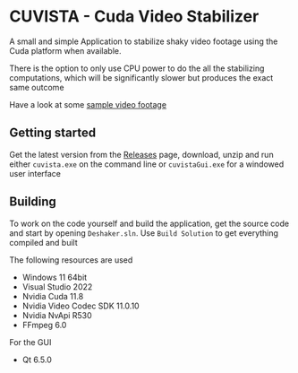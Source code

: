 # CUVISTA - Cuda Video Stabilizer
A small and simple Application to stabilize shaky video footage using the Cuda platform when available.

There is the option to only use CPU power to do the all the stabilizing computations, which will be significantly slower but produces the exact same outcome

Have a look at some [sample video footage](https://youtu.be/kD84VqBurZc)

## Getting started
Get the latest version from the [Releases](https://github.com/RainerMtb/cuvista/releases) page, download, unzip and run either ```cuvista.exe``` on the command line or ```cuvistaGui.exe``` for a windowed user interface
## Building
To work on the code yourself and build the application, get the source code and start by opening ```Deshaker.sln```. Use ```Build Solution``` to get everything compiled and built

The following resources are used
- Windows 11 64bit
- Visual Studio 2022
- Nvidia Cuda 11.8
- Nvidia Video Codec SDK 11.0.10
- Nvidia NvApi R530
- FFmpeg 6.0

For the GUI
- Qt 6.5.0
